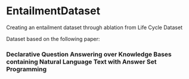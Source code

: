# EntailmentDataset
Creating an entailment dataset through ablation from Life Cycle Dataset

Dataset based on the following paper:
### Declarative Question Answering over Knowledge Bases containing Natural Language Text with Answer Set Programming
